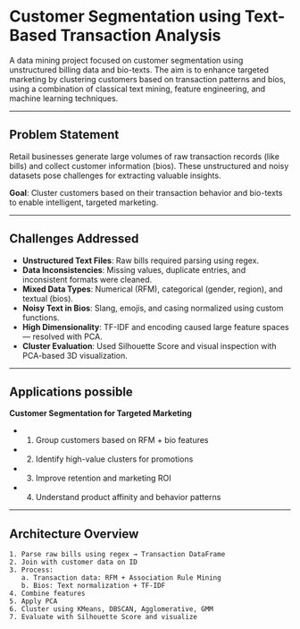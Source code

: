 # Customer Segmentation using Text-Based Transaction Analysis

A data mining project focused on customer segmentation using unstructured billing data and bio-texts. The aim is to enhance targeted marketing by clustering customers based on transaction patterns and bios, using a combination of classical text mining, feature engineering, and machine learning techniques.

---

## Problem Statement

Retail businesses generate large volumes of raw transaction records (like bills) and collect customer information (bios). These unstructured and noisy datasets pose challenges for extracting valuable insights.

**Goal**: Cluster customers based on their transaction behavior and bio-texts to enable intelligent, targeted marketing.

---

## Challenges Addressed

- **Unstructured Text Files**: Raw bills required parsing using regex.
- **Data Inconsistencies**: Missing values, duplicate entries, and inconsistent formats were cleaned.
- **Mixed Data Types**: Numerical (RFM), categorical (gender, region), and textual (bios).
- **Noisy Text in Bios**: Slang, emojis, and casing normalized using custom functions.
- **High Dimensionality**: TF-IDF and encoding caused large feature spaces — resolved with PCA.
- **Cluster Evaluation**: Used Silhouette Score and visual inspection with PCA-based 3D visualization.

---

## Applications possible

**Customer Segmentation for Targeted Marketing**

- 1. Group customers based on RFM + bio features
- 2. Identify high-value clusters for promotions
- 3. Improve retention and marketing ROI
- 4. Understand product affinity and behavior patterns

---

## Architecture Overview

```plaintext
1. Parse raw bills using regex → Transaction DataFrame
2. Join with customer data on ID
3. Process:
   a. Transaction data: RFM + Association Rule Mining
   b. Bios: Text normalization + TF-IDF
4. Combine features
5. Apply PCA
6. Cluster using KMeans, DBSCAN, Agglomerative, GMM
7. Evaluate with Silhouette Score and visualize
